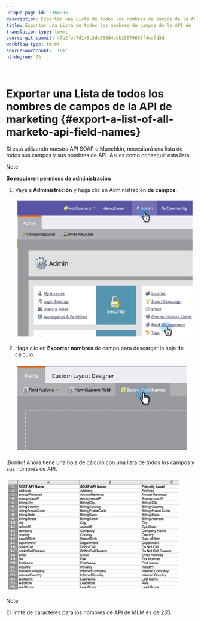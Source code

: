 ```yaml
---
unique-page-id: 2360295
description: Exportar una Lista de todos los nombres de campos de la API de marketing - Documentos de marketing - Documentación del producto
title: Exportar una Lista de todos los nombres de campos de la API de marketing
translation-type: tm+mt
source-git-commit: 47b2fee7d146c3dc558d4bbb10070683f4cdfd3d
workflow-type: tm+mt
source-wordcount: '101'
ht-degree: 0%

---
```



# Exportar una Lista de todos los nombres de campos de la API de marketing {#export-a-list-of-all-marketo-api-field-names}

Si está utilizando nuestra API SOAP o Munchkin, necesitará una lista de todos sus campos y sus nombres de API. Así es como conseguir esta lista.

>[!NOTE]
>
>**Se requieren permisos de administración**

1. Vaya a **Administración** y haga clic en Administración **de campos**.

   ![](assets/image2014-9-24-14-3a4-3a54.png)

1. Haga clic en **Exportar nombres** de campo para descargar la hoja de cálculo.

   ![](assets/image2014-9-24-14-3a5-3a6.png)

¡Bonito! Ahora tiene una hoja de cálculo con una lista de todos los campos y sus nombres de API.

![](assets/image2014-9-24-14-3a5-3a19.png)

>[!NOTE]
>
>El límite de caracteres para los nombres de API de MLM es de 255.

